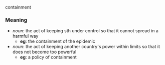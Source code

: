 containment
### Meaning
+ _noun_: the act of keeping sth under control so that it cannot spread in a harmful way
	+ __eg__: the containment of the epidemic
+ _noun_: the act of keeping another country's power within limits so that it does not become too powerful
	+ __eg__: a policy of containment
